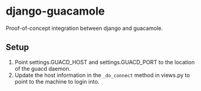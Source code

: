 django-guacamole
================
Proof-of-concept integration between django and guacamole.

Setup
-----
1. Point settings.GUACD_HOST and settings.GUACD_PORT to the location of the guacd daemon.
2. Update the host information in the ```_do_connect``` method in views.py to point to the machine to login into.
